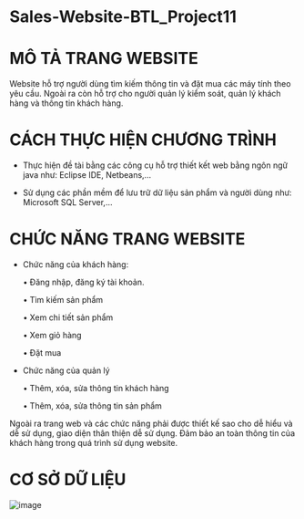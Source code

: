 # Sales-Website-BTL_Project11

# MÔ TẢ TRANG WEBSITE

Website hỗ trợ người dùng tìm kiếm thông tin và đặt mua các máy tính theo yêu cầu. Ngoài ra còn hỗ trợ cho người quản lý kiểm soát, quản lý khách hàng và thông tin khách hàng.

# CÁCH THỰC HIỆN CHƯƠNG TRÌNH

  -	Thực hiện đề tài bằng các công cụ hỗ trợ thiết kết web bằng ngôn ngữ java như: Eclipse IDE, Netbeans,…
    
  -	Sử dụng các phần mềm để lưu trữ dữ liệu sản phẩm và người dùng như: Microsoft SQL Server,…
    
# CHỨC NĂNG TRANG WEBSITE

  -	Chức năng của khách hàng:
    
    •	Đăng nhập, đăng ký tài khoản.

    •	Tìm kiếm sản phẩm
   	
    •	Xem chi tiết sản phẩm
   	
    •	Xem giỏ hàng
   	
    •	Đặt mua
   	
  -	Chức năng của quản lý
    
    •	Thêm, xóa, sửa thông tin khách hàng
   	
    •	Thêm, xóa, sửa thông tin sản phẩm
   	
Ngoài ra trang web và các chức năng phải được thiết kế sao cho dễ hiểu và dễ sử dụng, giao diện thân thiện dễ sử dụng. Đảm bảo an toàn thông tin của khách hàng trong quá trình sử dụng website.

# CƠ SỞ DỮ LIỆU

![image](https://github.com/user-attachments/assets/ce79dc75-d422-45cb-8a4c-00d23cf1d5c4)




